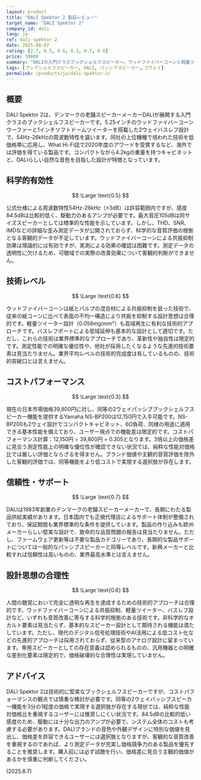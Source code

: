 ```yaml
---
layout: product
title: "DALI Spektor 2 製品レビュー"
target_name: "DALI Spektor 2"
company_id: dali
lang: ja
ref: dali-spektor-2
date: 2025-08-07
rating: [2.7, 0.5, 0.6, 0.3, 0.7, 0.6]
price: 39800
summary: "DALIの入門クラスブックシェルフスピーカー。ウッドファイバーコーンと軽量ツイーターを採用するも、同等機能の低価格製品との価格差が大きい。"
tags: [ブックシェルフスピーカー, DALI, パッシブスピーカー, 2ウェイ]
permalink: /products/ja/dali-spektor-2/
---
```


## 概要

DALI Spektor 2は、デンマークの老舗スピーカーメーカーDALIが展開する入門クラスのブックシェルフスピーカーです。5.25インチのウッドファイバーコーンウーファーと1インチソフトドームツイーターを搭載した2ウェイバスレフ設計で、54Hz-26kHzの周波数特性を謳います。同社の上位機種で培われた技術を低価格帯に応用し、What Hi-Fi誌で2020年度のアワードを受賞するなど、海外では評価を得ている製品です。コンパクトながら4.2kgの重量を持つキャビネットと、DALIらしい自然な音色を目指した設計が特徴となっています。

## 科学的有効性

$$ \Large \text{0.5} $$

公式仕様による周波数特性54Hz-26kHz（±3dB）は許容範囲内ですが、感度84.5dBは比較的低く、駆動力のあるアンプが必要です。最大音圧105dBは同サイズスピーカーとしては標準的な性能を示しています。しかし、THD、SNR、IMDなどの詳細な歪み測定データが公開されておらず、科学的な音質評価の根拠となる客観的データが不足しています。ウッドファイバーコーンによる共振抑制効果は理論的には有効ですが、実測による効果の確認は困難です。測定データの透明性に欠けるため、可聴域での実際の改善効果について客観的判断ができません。

## 技術レベル

$$ \Large \text{0.6} $$

ウッドファイバーコーンは紙とパルプの混合材による共振抑制を狙った技術で、従来の紙コーンに比べて表面の不均一構造により共振を抑制する設計思想は合理的です。軽量ツイーター設計（0.056mg/mm²）も高域再生に有利な技術的アプローチです。バスレフポートによる低域延伸も基本的な設計として適切です。ただし、これらの技術は業界標準的なアプローチであり、革新性や独自性は限定的です。測定性能での明確な優位性や、他社が採用したくなるような先進的技術要素は見当たりません。業界平均レベルの技術的完成度は有しているものの、技術的突破口とは言えません。

## コストパフォーマンス

$$ \Large \text{0.3} $$

現在の日本市場価格39,800円に対し、同等の2ウェイパッシブブックシェルフスピーカー機能を提供するYamaha NS-BP200は12,150円で入手可能です。NS-BP200も2ウェイ設計でコンパクトキャビネット、6Ω負荷、同様の用途に適用できる基本性能を備えており、ユーザー視点での機能差は限定的です。コストパフォーマンス計算：12,150円 ÷ 39,800円 = 0.305となります。3倍以上の価格差に見合う測定性能上の明確な優位性が確認できない状況では、純粋な性能対価格比では厳しい評価とならざるを得ません。ブランド価値や主観的音質評価を除外した客観的評価では、同等機能をより低コストで実現する選択肢が存在します。

## 信頼性・サポート

$$ \Large \text{0.7} $$

DALIは1983年創業のデンマークの老舗スピーカーメーカーで、長期にわたる製品供給実績があります。日本国内でも正規代理店によるサポート体制が整備されており、保証期間も業界標準的な条件を提供しています。製品の作り込みも欧州メーカーらしい堅実な設計で、致命的な品質問題の報告は見当たりません。ただし、ファームウェア更新等は不要な製品カテゴリーであり、長期的な製品サポートについては一般的なパッシブスピーカーと同等レベルです。新興メーカーと比較すれば信頼性は高いものの、業界最高水準とは言えません。

## 設計思想の合理性

$$ \Large \text{0.6} $$

人間の聴覚において完全に透明な再生を達成するための技術的アプローチは合理的です。ウッドファイバーコーンによる共振抑制、軽量ツイーター、バスレフ設計など、いずれも音質改善に寄与する科学的根拠のある技術です。非科学的なオカルト要素は見当たらず、基本的なスピーカー設計として期待される機能は満たしています。ただし、現代のデジタル信号処理技術やAI活用による低コスト化などの先進的アプローチは採用されておらず、従来型のアナログ設計に留まっています。専用スピーカーとしての存在意義は認められるものの、汎用機器との明確な差別化要素は限定的で、価格破壊的な合理性は実現していません。

## アドバイス

DALI Spektor 2は技術的に堅実なブックシェルフスピーカーですが、コストパフォーマンスの観点では慎重な検討が必要です。同等の2ウェイパッシブスピーカー機能を3分の1程度の価格で実現する選択肢が存在する現状では、純粋な性能対価格比を重視するユーザーには推奨しにくい状況です。84.5dBの比較的低い感度のため、駆動には十分な出力のアンプが必要で、システム全体のコストも考慮する必要があります。DALIブランドの音色や外観デザインに特別な価値を見出し、価格差を許容できるユーザーには選択肢となりますが、客観的な音質改善を重視するのであれば、より測定データが充実し価格競争力のある製品を優先することを推奨します。購入前には必ず試聴を行い、価格差に見合う主観的価値があるかを慎重に判断してください。

(2025.8.7)
